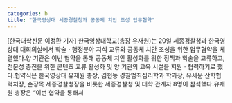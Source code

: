 ```yaml
---
categories: b
title: "한국영상대 세종경찰청과 공동체 치안 조성 업무협약"
---
```

[한국대학신문 이정환 기자] 한국영상대학교(총장 유재원)는 20일 세종경찰청과 한국영상대 대회의실에서 학술ㆍ행정분야 지식 교류와 공동체 치안 조성을 위한 업무협약을 체결했다.양 기관은 이번 협약을 통해 공동체 치안 활성화를 위한 정책과 학술을 교류하고, 전문성 증진을 위한 콘텐츠 교류 활성화 및 양 기관의 교육 시설을 지원ㆍ협력하기로 했다.협약식은 한국영상대 유재원 총장, 김현동 경찰범죄심리학과 학과장, 유세문 산학협력처장, 손장목 세종경찰청장을 비롯한 세종경찰청 및 대학 관계자 8명이 참석했다.유재원 총장은 “이번 협약을 통해서